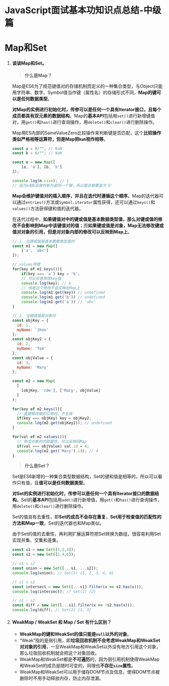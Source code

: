 # JavaScript面试基本功知识点总结-中级篇

# Map和Set

1. #### 谈谈Map和Set。

   > **什么是Map？**

   Map是ES6为了规范键值对的存储机制而定义的一种集合类型，与Object只能用字符串、数字、Symbol值当作键（属性名）的存储形式不同，**Map的键可以是任何数据类型**。

   **对Map的实例进行初始化时，传参可以是任何一个具有Iterator接口，且每个成员都具有双元素的数据结构**。Map的**基本API**包括用`set()`进行新增键值对，用`get()`和`has()`进行查询操作，用`delete()`和`clear()`进行删除操作。

   Map用ES内部的SameValueZero比较操作来判断键是否匹配，这个**比较操作类似严格相等运算符，但是Map把`NaN`视作相等**。

   ```js
   const a = 0/""; // NaN
   const b = 0/""; // NaN
   
   const m = new Map([
       [a, 'a'], [b, 'b']
   ]);
   
   console.log(m.size); // 1
   // 因为a和b会被判断为是同一个键，所以值会被覆盖为'b'
   ```

   **Map会维护键值对的插入顺序，并且在迭代时遵循这个顺序**。Map的迭代器可以通过`entries()`方法或`Symbol.iterator`属性获得，还可以通过`keys()`和`values()`方法获得键和值的迭代器。

   在迭代过程中，**如果键值对中的键或值是基本数据类型值，那么对键或值的修改不会影响到Map中该键值对的值**；而**如果键或值是对象，Map无法修改键或值对对象的引用，但是对对象内部的修改可以反映到Map上**。

   ```js
   // 1. 当键或值是基本数据类型值时
   const m1 = new Map([
       ['a', 'abc']
   ]);
   
   // values同理
   for(key of m1.keys()){
       if(key === 'a') key = 'b';
       // 可以任意修改key值
       console.log(key); // b
       // 但是这个修改不会反映在Map上
       console.log(m1.get(key)) // undefined
       console.log(m1.get('b')) // undefined
       console.log(m1.get('a')) // 'abc'
   }
   
   // 2. 当键或值是对象时
   const objKey = {
     id: 1,
     myName: 'Jhon'
   };
   const objKey2 = {
     id: 2,
     myName: 'Tom'
   };
   const objValue = {
     id: 3,
     myName: 'Mary'
   };
   
   const m2 = new Map(
     [
       [objKey, 'cde'], ['Mary', objValue]
     ]
   );
   
   for(key of m2.keys()){
     // 直接修改键的引用时，不生效
     if(key === objKey) key = objKey2;
     console.log(m2.get(objKey2)); // undefined
   }
   
   for(val of m2.values()){
     // 修改对象的内部属性，可以反映回Map
     if(val === objValue) val.id = 4;
     console.log(m2.get('Mary').id); // 4
   }
   ```

   > **什么是Set？**

   Set是ES6新增的一种集合类型数据结构，Set的键和值是相等的，所以可以看作只有值，且**值可以是任何数据类型**。

   **对Set的实例进行初始化时，传参可以是任何一个具有Iterator接口的数据结构**。Set的**基本API**包括用`add()`进行新增值，用`get()`和`has()`进行查询操作，用`delete()`和`clear()`进行删除操作。

   Set的值具有去重性，即**Set的成员不会存在重复**，**Set用于检查值的匹配性的方法和Map一致**，Set的迭代器也和Map类似。

   由于Set的值的去重性，再利用扩展运算符把Set转换为数组，很容易利用Set实现并集、交集和差集。

   ```js
   const s1 = new Set([1,2,3]);
   const s2 = new Set([2,4,6]);
   
   // s1 ∪ s2
   const union = new Set([...s1, ...s2]);
   console.log(union); // Set(5) {1, 2, 3, 4, 6}
   
   // s1 ∩ s2
   const intersect = new Set([...s1].filter(x => s2.has(x)));
   console.log(intersect); // Set(1) {2}
   
   // s1 - s2
   const diff = new Set([...s1].filter(x => !s2.has(x)));
   console.log(diff); // Set(2) {1, 3}
   ```



2. #### WeakMap / WeakSet 和 Map / Set 有什么区别？

   - **WeakMap的键和WeakSet的值只能是`null`以外的对象**。
   - “Weak”指的是弱引用，即**垃圾回收机制不会考虑WeakMap和WeakSet对对象的引用**，一旦WeakMap和WeakSet以外没有地方引用这个对象，那么垃圾回收机制就会把这个对象回收。
   - WeakMap和WeakSet都是**不可遍历**的，因为弱引用机制使得WeakMap和WeakSet的成员是随时可变的，同理也**不存在`size`属性**。
   - WeakMap和WeakSet可以用于储存DOM节点及信息，使得DOM节点被删除时不用手动释放内存，防止内存泄漏。


